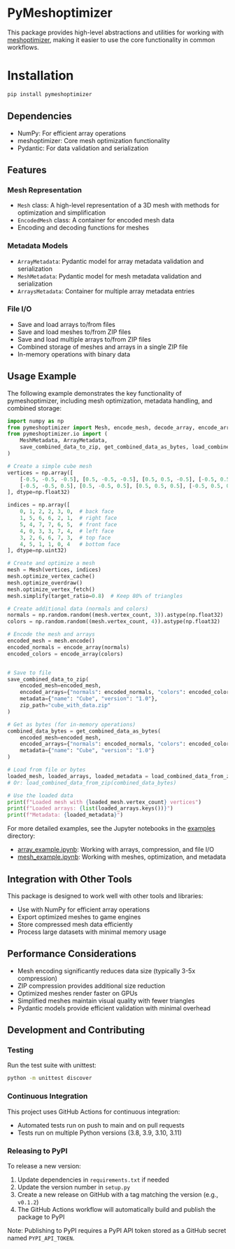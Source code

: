 # PyMeshoptimizer

This package provides high-level abstractions and utilities for working with [meshoptimizer](https://github.com/zeux/meshoptimizer), making it easier to use the core functionality in common workflows.

# Installation
```bash
pip install pymeshoptimizer
```

## Dependencies
- NumPy: For efficient array operations
- meshoptimizer: Core mesh optimization functionality
- Pydantic: For data validation and serialization


## Features

### Mesh Representation

- `Mesh` class: A high-level representation of a 3D mesh with methods for optimization and simplification
- `EncodedMesh` class: A container for encoded mesh data
- Encoding and decoding functions for meshes

### Metadata Models

- `ArrayMetadata`: Pydantic model for array metadata validation and serialization
- `MeshMetadata`: Pydantic model for mesh metadata validation and serialization
- `ArraysMetadata`: Container for multiple array metadata entries

### File I/O

- Save and load arrays to/from files
- Save and load meshes to/from ZIP files
- Save and load multiple arrays to/from ZIP files
- Combined storage of meshes and arrays in a single ZIP file
- In-memory operations with binary data

## Usage Example

The following example demonstrates the key functionality of pymeshoptimizer, including mesh optimization, metadata handling, and combined storage:

```python
import numpy as np
from pymeshoptimizer import Mesh, encode_mesh, decode_array, encode_array
from pymeshoptimizer.io import (
    MeshMetadata, ArrayMetadata,
    save_combined_data_to_zip, get_combined_data_as_bytes, load_combined_data_from_zip
)

# Create a simple cube mesh
vertices = np.array([
    [-0.5, -0.5, -0.5], [0.5, -0.5, -0.5], [0.5, 0.5, -0.5], [-0.5, 0.5, -0.5],
    [-0.5, -0.5, 0.5], [0.5, -0.5, 0.5], [0.5, 0.5, 0.5], [-0.5, 0.5, 0.5]
], dtype=np.float32)

indices = np.array([
    0, 1, 2, 2, 3, 0,  # back face
    1, 5, 6, 6, 2, 1,  # right face
    5, 4, 7, 7, 6, 5,  # front face
    4, 0, 3, 3, 7, 4,  # left face
    3, 2, 6, 6, 7, 3,  # top face
    4, 5, 1, 1, 0, 4   # bottom face
], dtype=np.uint32)

# Create and optimize a mesh
mesh = Mesh(vertices, indices)
mesh.optimize_vertex_cache()
mesh.optimize_overdraw()
mesh.optimize_vertex_fetch()
mesh.simplify(target_ratio=0.8)  # Keep 80% of triangles

# Create additional data (normals and colors)
normals = np.random.random((mesh.vertex_count, 3)).astype(np.float32)
colors = np.random.random((mesh.vertex_count, 4)).astype(np.float32)

# Encode the mesh and arrays
encoded_mesh = mesh.encode()
encoded_normals = encode_array(normals)
encoded_colors = encode_array(colors)


# Save to file
save_combined_data_to_zip(
    encoded_mesh=encoded_mesh,
    encoded_arrays={"normals": encoded_normals, "colors": encoded_colors},
    metadata={"name": "Cube", "version": "1.0"},
    zip_path="cube_with_data.zip"
)

# Get as bytes (for in-memory operations)
combined_data_bytes = get_combined_data_as_bytes(
    encoded_mesh=encoded_mesh,
    encoded_arrays={"normals": encoded_normals, "colors": encoded_colors},
    metadata={"name": "Cube", "version": "1.0"}
)

# Load from file or bytes
loaded_mesh, loaded_arrays, loaded_metadata = load_combined_data_from_zip("cube_with_data.zip")
# Or: load_combined_data_from_zip(combined_data_bytes)

# Use the loaded data
print(f"Loaded mesh with {loaded_mesh.vertex_count} vertices")
print(f"Loaded arrays: {list(loaded_arrays.keys())}")
print(f"Metadata: {loaded_metadata}")
```

For more detailed examples, see the Jupyter notebooks in the [examples](examples/) directory:
- [array_example.ipynb](examples/array_example.ipynb): Working with arrays, compression, and file I/O
- [mesh_example.ipynb](examples/mesh_example.ipynb): Working with meshes, optimization, and metadata

## Integration with Other Tools

This package is designed to work well with other tools and libraries:

- Use with NumPy for efficient array operations
- Export optimized meshes to game engines
- Store compressed mesh data efficiently
- Process large datasets with minimal memory usage

## Performance Considerations

- Mesh encoding significantly reduces data size (typically 3-5x compression)
- ZIP compression provides additional size reduction
- Optimized meshes render faster on GPUs
- Simplified meshes maintain visual quality with fewer triangles
- Pydantic models provide efficient validation with minimal overhead

## Development and Contributing

### Testing

Run the test suite with unittest:

```bash
python -m unittest discover
```

### Continuous Integration

This project uses GitHub Actions for continuous integration:

- Automated tests run on push to main and on pull requests
- Tests run on multiple Python versions (3.8, 3.9, 3.10, 3.11)

### Releasing to PyPI

To release a new version:

1. Update dependencies in `requirements.txt` if needed
2. Update the version number in `setup.py`
3. Create a new release on GitHub with a tag matching the version (e.g., `v0.1.2`)
4. The GitHub Actions workflow will automatically build and publish the package to PyPI

Note: Publishing to PyPI requires a PyPI API token stored as a GitHub secret named `PYPI_API_TOKEN`.
